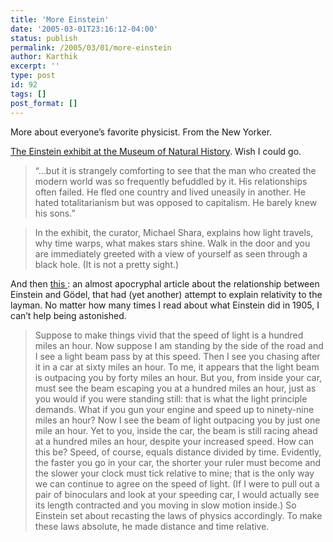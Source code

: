 ```yaml
---
title: 'More Einstein'
date: '2005-03-01T23:16:12-04:00'
status: publish
permalink: /2005/03/01/more-einstein
author: Karthik
excerpt: ''
type: post
id: 92
tags: []
post_format: []
---
```

More about everyone’s favorite physicist. From the New Yorker.

[The Einstein exhibit at the Museum of Natural History](http://www.newyorker.com/talk/content/?021125ta_talk_specter). Wish I could go.

> “…but it is strangely comforting to see that the man who created the modern world was so frequently befuddled by it. His relationships often failed. He fled one country and lived uneasily in another. He hated totalitarianism but was opposed to capitalism. He barely knew his sons.”

> In the exhibit, the curator, Michael Shara, explains how light travels, why time warps, what makes stars shine. Walk in the door and you are immediately greeted with a view of yourself as seen through a black hole. (It is not a pretty sight.)

And then [this ](http://www.newyorker.com/critics/atlarge/?050228crat_atlarge): an almost apocryphal article about the relationship between Einstein and Gödel, that had (yet another) attempt to explain relativity to the layman. No matter how many times I read about what Einstein did in 1905, I can’t help being astonished.

> Suppose to make things vivid that the speed of light is a hundred miles an hour. Now suppose I am standing by the side of the road and I see a light beam pass by at this speed. Then I see you chasing after it in a car at sixty miles an hour. To me, it appears that the light beam is outpacing you by forty miles an hour. But you, from inside your car, must see the beam escaping you at a hundred miles an hour, just as you would if you were standing still: that is what the light principle demands. What if you gun your engine and speed up to ninety-nine miles an hour? Now I see the beam of light outpacing you by just one mile an hour. Yet to you, inside the car, the beam is still racing ahead at a hundred miles an hour, despite your increased speed. How can this be? Speed, of course, equals distance divided by time. Evidently, the faster you go in your car, the shorter your ruler must become and the slower your clock must tick relative to mine; that is the only way we can continue to agree on the speed of light. (If I were to pull out a pair of binoculars and look at your speeding car, I would actually see its length contracted and you moving in slow motion inside.) So Einstein set about recasting the laws of physics accordingly. To make these laws absolute, he made distance and time relative.